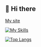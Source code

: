 ## :wave: Hi there

[My site](https://azumaya2126.github.io/)

[![My Skills](https://skillicons.dev/icons?i=r,ai)](https://skillicons.dev)

[![Top Langs](https://github-readme-stats.vercel.app/api/top-langs/?username=azumaya2126)](https://github.com/anuraghazra/github-readme-stats)
